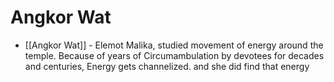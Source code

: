 # Angkor Wat

- [[Angkor Wat]] - Elemot Malika, studied movement of energy around the temple. Because of years of Circumambulation by devotees for decades and centuries, Energy gets channelized. and she did find that energy
